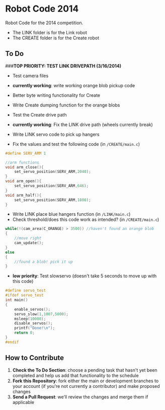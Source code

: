 # Robot Code 2014

Robot Code for the 2014 competition. 

- The LINK folder is for the Link robot
- The CREATE folder is for the Create robot

## To Do
###**TOP PRIORITY: TEST LINK DRIVEPATH (3/16/2014)**
* Test camera files
* **currently working**: write working orange blob pickup code
* Better byte writing functionality for Create
* Write Create dumping function for the orange blobs 
* Test the Create drive path
* **currently working**: Fix the LINK drive path (wheels currently break)
* Write LINK servo code to pick up hangers

* Fix the values and test the following code (in ```/CREATE/main.c```)

```c
#define SERV_ARM 1

//arm functions
void arm_close(){
	set_servo_position(SERV_ARM,2040);
}
void arm_open(){
	set_servo_position(SERV_ARM,646);
}
void arm_half(){
	set_servo_position(SERV_ARM,1800);
}
```
* Write LINK place blue hangers function (in ```/LINK/main.c```)
* Check threshold/does this code work as intended? (in ```/CREATE/main.c```)

```c
while(!(cam_area(C_ORANGE) > 3500)) //haven't found an orange blob
{
	//move right
	cam_update();
}
else
{
	//found a blob! pick it up
}
```
* **low priority**: Test slowservo (doesn't take 5 seconds to move up with this code)  

```c
#define servo_test
#ifdef servo_test
int main()
{
	enable_servos();
	servo_slow(1,1007,5000);
	msleep(10000);
	disable_servos();
	printf("Done!\n");
	return 0;
}
#endif
```

## How to Contribute
1. **Check the To Do Section**: choose a pending task that hasn't yet been completed and help us add that functionality to the schedule
2. **Fork this Repository**: fork either the main or development branches to your account (if you're not currently a contributor) and make proposed changes
3. **Send a Pull Request**: we'll review the changes and merge them if applicable
